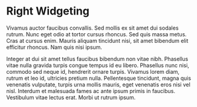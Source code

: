 # Right Widgeting

Vivamus auctor faucibus convallis. Sed mollis ex sit amet dui sodales rutrum. Nunc eget odio at tortor cursus rhoncus. Sed quis massa metus. Cras at cursus enim. Mauris aliquam tincidunt nisi, sit amet bibendum elit efficitur rhoncus. Nam quis nisi ipsum.

Integer at dui sit amet tellus faucibus bibendum non vitae nibh. Phasellus vitae nulla gravida turpis congue tempus id eu libero. Phasellus nunc nisi, commodo sed neque id, hendrerit ornare turpis. Vivamus lorem diam, rutrum et leo id, ultricies pretium nulla. Pellentesque tincidunt, magna quis venenatis vulputate, turpis urna mollis mauris, eget venenatis eros nisi vel nisl. Interdum et malesuada fames ac ante ipsum primis in faucibus. Vestibulum vitae lectus erat. Morbi ut rutrum ipsum.
